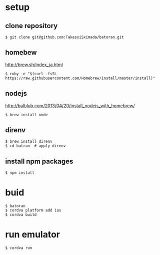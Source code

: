 # setup

## clone repository

```
$ git clone git@github.com:TakesxiSximada/batoran.git
```

## homebew

http://brew.sh/index_ja.html

```
$ ruby -e "$(curl -fsSL https://raw.githubusercontent.com/Homebrew/install/master/install)"
```

## nodejs

http://bulblub.com/2013/04/20/install_nodejs_with_homebrew/

```
$ brew install node

```

## direnv

```
$ brew install direnv
$ cd batran  # apply direnv
```

## install npm packages

```
$ npm install
```

# buid

```
$ batoran
$ cordva platform add ios
$ cordva build
```

# run emulator

```
$ cordva run
```
